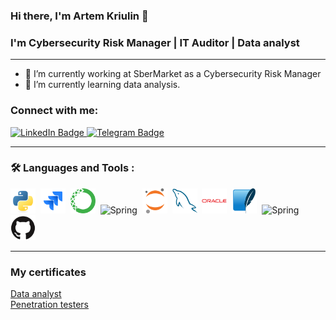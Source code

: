 ### Hi there, I'm Artem Kriulin 👋

### I'm Cybersecurity Risk Manager | IT Auditor | Data analyst

---

- 🔭 I’m currently working at SberMarket as a Cybersecurity Risk Manager
- 🌱 I’m currently learning data analysis.

### Connect with me:

<div id="header" >
  <div id="badges">
  <a href="https://www.linkedin.com/in/artem-kriulin-3a5369204">
    <img src="https://img.shields.io/badge/LinkedIn-blue?style=for-the-badge&logo=linkedin&logoColor=white" alt="LinkedIn Badge"/>
  </a>
  <a href="https://t.me/@dc_artem">
    <img src="https://img.shields.io/badge/Telegram-blue?style=for-the-badge&logo=telegram&logoColor=white" alt="Telegram Badge"/>
  </a>
</div>
</div>

---

### :hammer_and_wrench: Languages and Tools :

<div>
  <img src="https://github.com/devicons/devicon/blob/master/icons/python/python-original.svg" title="Spring" alt="Spring" width="40" height="40"/>&nbsp;
  <img src="https://github.com/devicons/devicon/blob/master/icons/jira/jira-original.svg" title="Spring" alt="Spring" width="40" height="40"/>&nbsp;
  <img src="https://github.com/devicons/devicon/blob/master/icons/anaconda/anaconda-original.svg" title="Java" alt="Java" width="40" height="40"/>&nbsp;
  <img src="https://cdn.jsdelivr.net/npm/simple-icons@latest/icons/tableau.svg" title="Spring" alt="Spring" width="40" height="40"/>&nbsp;
  <img src="https://github.com/devicons/devicon/blob/master/icons/jupyter/jupyter-original.svg" title="Spring" alt="Spring" width="40" height="40"/>&nbsp;
  <img src="https://github.com/devicons/devicon/blob/master/icons/mysql/mysql-original.svg" title="Spring" alt="Spring" width="40" height="40"/>&nbsp;
  <img src="https://github.com/devicons/devicon/blob/master/icons/oracle/oracle-original.svg" title="Spring" alt="Spring" width="40" height="40"/>&nbsp;
  <img src="https://github.com/devicons/devicon/blob/master/icons/sqlite/sqlite-original.svg" title="Spring" alt="Spring" width="40" height="40"/>&nbsp;
  <img src="https://cdn.jsdelivr.net/npm/simple-icons@latest/icons/postgresql.svg" title="Spring" alt="Spring" width="40" height="40"/>&nbsp;
  <img src="https://github.com/devicons/devicon/blob/master/icons/github/github-original.svg" title="React" alt="React" width="40" height="40"/>
</div>

---
### My certificates
[Data analyst](https://github.com/MaestroD123/Yandex_Praktikum/blob/main/Certificate_en.pdf)   
[Penetration testers](https://github.com/MaestroD123/Yandex_Praktikum/blob/main/en_ZSA.pdf)

